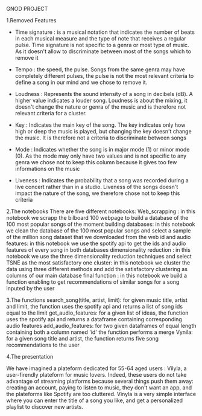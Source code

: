 

GNOD PROJECT


1.Removed Features

- Time signature : is a musical notation that indicates the number of beats in each musical measure and the type of note that receives a regular pulse.
Time signature is not specific to a genra or most type of music. As it doesn't allow to discriminate between most of the songs which to remove it

- Tempo : the speed, the pulse.
Songs from the same genra may have completely different pulses, the pulse is not the most relevant criteria to define a song in our mind and we chose to remove it.

- Loudness : Represents the sound intensity of a song in decibels (dB). A higher value indicates a louder song.
Loudness is about the mixing, it doesn't change the nature or genra of the music and is therefore not relevant criteria for a cluster.

- Key : Indicates the main key of the song.
The key indicates only how high or deep the music is played, but changing the key doesn't change the music. It is therefore not a criteria to discriminate between songs


- Mode : Indicates whether the song is in major mode (1) or minor mode (0).
As the mode may only have two values and is not specific to any genra we chose not to keep this column because it gives too few informations on the music

- Liveness : Indicates the probability that a song was recorded during a live concert rather than in a studio.
Liveness of the songs doesn't impact the nature of the song, we therefore chose not to keep this criteria


2.The notebooks
There are five different notebooks:
Web_scrapping : in this notebook we scrapp the bilboard 100 webpage to build a database of the 100 most popular songs of the moment
building databases: in this notebook we clean the database of the 100 most popular songs and select a sample of the million song dataset that we downloaded from the web
id and audio features: in this notebook we use the spotify api to get the ids and audio features of every song in both databases
dimensionality reduction : in this notebook we use the three dimensionality reduction techniques and select TSNE as the most satisfactory one
cluster: in this notebook we cluster the data using three different methods and add the satisfactory clustering as columns of our main database
final function : in this notebook we build a function enabling to get recommendations of similar songs for a song inputed by the user

3.The functions
search_song(title, artist, limit): for given music title, artist and limit, the function uses the spotify api and returns a list of song ids equal to the limit
get_audio_features: for a given list of ideas, the function uses the spotify api and returns a dataframe containing corresponding audio features
add_audio_features: for two given dataframes of equal length containing both a column named 'id' the function performs a merge 
Vynila: for a given song title and artist, the function returns five song recommendations to the user

4.The presentation

We have imagined a plateform dedicated for 55-64 aged users : Vilyla, a user-firendly plateform for music lovers.
Indeed, these users do not take advantage of streaming platforms because several things push them away: creating an account, paying to listen to music, they don't want an app, and the plateforms like Spotify are too cluttered.
Vinyla is a very simple interface where you can enter the title of a song you like, and get a personalized playlist to discover new artists.






